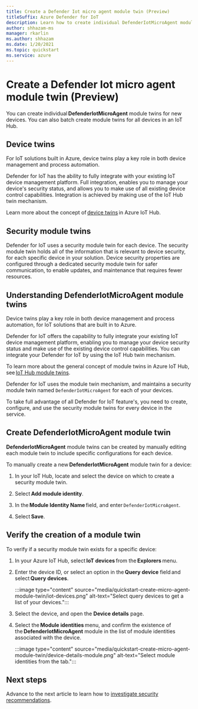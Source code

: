 ```yaml
---
title: Create a Defender Iot micro agent module twin (Preview)
titleSuffix: Azure Defender for IoT
description: Learn how to create individual DefenderIotMicroAgent module twins for new devices.
author: shhazam-ms
manager: rkarlin
ms.author: shhazam
ms.date: 1/20/2021
ms.topic: quickstart
ms.service: azure
---
```


# Create a Defender Iot micro agent module twin (Preview)

You can create individual **DefenderIotMicroAgent** module twins for new devices. You can also batch create module twins for all devices in an IoT Hub. 

## Device twins 

For IoT solutions built in Azure, device twins play a key role in both device management and process automation. 

Defender for IoT has the ability to fully integrate with your existing IoT device management platform. Full integration, enables you to manage your device's security status, and allows you to make use of all existing device control capabilities. Integration is achieved by making use of the IoT Hub twin mechanism. 

Learn more about the concept of [device twins](../iot-hub/iot-hub-devguide-device-twins.md) in Azure IoT Hub. 

## Security module twins 

Defender for IoT uses a security module twin for each device. The security module twin holds all of the information that is relevant to device security, for each specific device in your solution. Device security properties are configured through a dedicated security module twin for safer communication, to enable updates, and maintenance that requires fewer resources. 

## Understanding DefenderIotMicroAgent module twins 

Device twins play a key role in both device management and process automation, for IoT solutions that are built in to Azure.

Defender for IoT offers the capability to fully integrate your existing IoT device management platform, enabling you to manage your device security status and make use of the existing device control capabilities. You can integrate your Defender for IoT by using the IoT Hub twin mechanism.  

To learn more about the general concept of module twins in Azure IoT Hub, see [IoT Hub module twins](../iot-hub/iot-hub-devguide-module-twins.md).

Defender for IoT uses the module twin mechanism, and maintains a security module twin named `DefenderIotMicroAgent` for each of your devices. 

To take full advantage of all Defender for IoT feature's, you need to create, configure, and use the security module twins for every device in the service. 

## Create DefenderIotMicroAgent module twin 

**DefenderIotMicroAgent** module twins can be created by manually editing each module twin to include specific configurations for each device. 

To manually create a new **DefenderIotMicroAgent** module twin for a device: 

1. In your IoT Hub, locate and select the device on which to create a security module twin. 

1. Select **Add module identity**. 

1. In the **Module Identity Name** field, and enter `DefenderIotMicroAgent`. 

1. Select **Save**. 

## Verify the creation of a module twin 

To verify if a security module twin exists for a specific device: 

1. In your Azure IoT Hub, select **IoT devices** from the **Explorers** menu. 

1. Enter the device ID, or select an option in the **Query device** field and select **Query devices**.  

    :::image type="content" source="media/quickstart-create-micro-agent-module-twin/iot-devices.png" alt-text="Select query devices to get a list of your devices.":::

1. Select the device, and open the **Device details** page. 

1. Select the **Module identities** menu, and confirm the existence of the **DefenderIotMicroAgent** module in the list of module identities associated with the device.  

    :::image type="content" source="media/quickstart-create-micro-agent-module-twin/device-details-module.png" alt-text="Select module identities from the tab.":::

## Next steps 

Advance to the next article to learn how to [investigate security recommendations](quickstart-investigate-security-recommendations.md).
